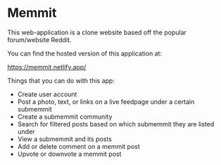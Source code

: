 # Memmit

This web-application is a clone website based off the popular forum/website Reddit.

You can find the hosted version of this application at:

https://memmit.netlify.app/

Things that you can do with this app:

- Create user account
- Post a photo, text, or links on a live feedpage under a certain submemmit
- Create a submemmit community
- Search for filtered posts based on which submemmit they are listed under
- View a submemmit and its posts
- Add or delete comment on a memmit post
- Upvote or downvote a memmit post


